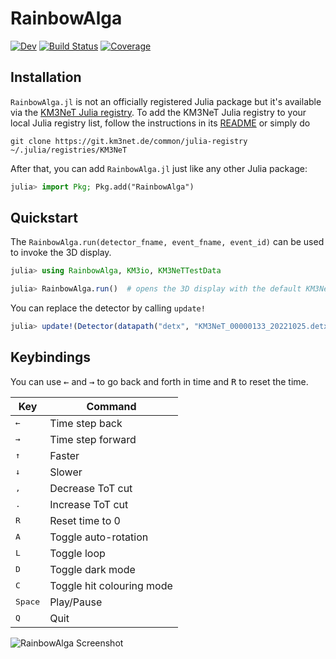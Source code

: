 # RainbowAlga

[![Dev](https://img.shields.io/badge/docs-dev-blue.svg)](https://tgal.gitlab.io/RainbowAlga.jl/dev)
[![Build Status](https://git.km3net.de/tgal/RainbowAlga.jl/badges/main/pipeline.svg)](https://git.km3net.de/tgal/RainbowAlga.jl/pipelines)
[![Coverage](https://git.km3net.de/tgal/RainbowAlga.jl/badges/main/coverage.svg)](https://git.km3net.de/tgal/RainbowAlga.jl/commits/main)

## Installation

`RainbowAlga.jl` is not an officially registered Julia package but it's available via
the [KM3NeT Julia registry](https://git.km3net.de/common/julia-registry). To add
the KM3NeT Julia registry to your local Julia registry list, follow the
instructions in its
[README](https://git.km3net.de/common/julia-registry#adding-the-registry) or simply do

``` shell
git clone https://git.km3net.de/common/julia-registry ~/.julia/registries/KM3NeT
```

    
After that, you can add `RainbowAlga.jl` just like any other Julia package:

``` julia
julia> import Pkg; Pkg.add("RainbowAlga")
```

    
## Quickstart

The `RainbowAlga.run(detector_fname, event_fname, event_id)` can be used to invoke the 3D display.

``` julia
julia> using RainbowAlga, KM3io, KM3NeTTestData

julia> RainbowAlga.run()  # opens the 3D display with the default KM3NeT detector
```

You can replace the detector by calling `update!`

```julia
julia> update!(Detector(datapath("detx", "KM3NeT_00000133_20221025.detx")))
```

## Keybindings

You can use <kbd>&larr;</kbd> and <kbd>&rarr;</kbd> to go back and forth in time and <kbd>R</kbd> to reset the time.

| Key               | Command                   |
|-------------------|---------------------------|
| <kbd>&larr;</kbd> | Time step back            |
| <kbd>&rarr;</kbd> | Time step forward         |
| <kbd>&uarr;</kbd> | Faster                    |
| <kbd>&darr;</kbd> | Slower                    |
| <kbd>,</kbd>      | Decrease ToT cut          |
| <kbd>.</kbd>      | Increase ToT cut          |
| <kbd>R</kbd>      | Reset time to 0           |
| <kbd>A</kbd>      | Toggle auto-rotation      |
| <kbd>L</kbd>      | Toggle loop               |
| <kbd>D</kbd>      | Toggle dark mode          |
| <kbd>C</kbd>      | Toggle hit colouring mode |
| <kbd>Space</kbd>  | Play/Pause                |
| <kbd>Q</kbd>      | Quit                      |


![RainbowAlga Screenshot](https://git.km3net.de/tgal/RainbowAlga.jl/-/raw/main/docs/images/RainbowAlga_Screenshot.png?ref_type=heads)
